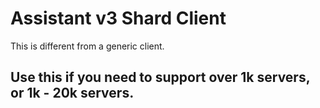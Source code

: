# Assistant v3 Shard Client
This is different from a generic client.

## Use this if you need to support over 1k servers, or 1k - 20k servers.